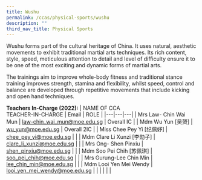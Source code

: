 ```yaml
---
title: Wushu
permalink: /ccas/physical-sports/wushu
description: ""
third_nav_title: Physical Sports
---
```

Wushu forms part of the cultural heritage of China. It uses natural, aesthetic movements to exhibit traditional martial arts techniques. Its rich content, style, speed, meticulous attention to detail and level of difficulty ensure it to be one of the most exciting and dynamic forms of martial arts.

The trainings aim to improve whole-body fitness and traditional stance training improves strength, stamina and flexibility, whilst speed, control and balance are developed through repetitive movements that include kicking and open hand techniques.

**Teachers In-Charge (2022):**
| NAME OF CCA<br>TEACHER-IN-CHARGE | Email | ROLE |
|---|---|---|
| Mrs Law- Chin Wai Mun | law-chin_wai_mun@moe.edu.sg | Overall IC |
| Mdm Wu Yun [吴赟] | wu_yun@moe.edu.sg | Overall 2IC |
| Miss Chee Pey Yi [纪佩妤] | chee_pey_yi@moe.edu.sg |   |
| Mdm Clare Li Xunzi [李勋子] | clare_li_xunzi@moe.edu.sg |   |
| Mrs Ong- Shen Pinxiu | shen_pinxiu@moe.edu.sg |   |
| Mdm Soo Pei Chih [苏佩琪] | soo_pei_chih@moe.edu.sg |   |
| Mrs Gurung-Lee Chin Min | lee_chin_min@moe.edu.sg |   |
| Mdm Looi Yen Mei Wendy | looi_yen_mei_wendy@moe.edu.sg |  |
| | | | 